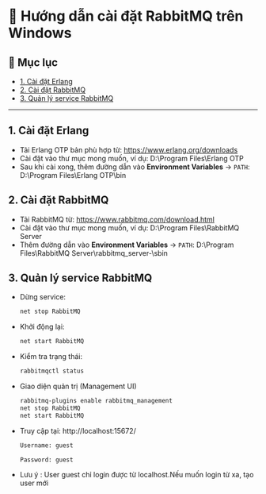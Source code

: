 # 🚀 Hướng dẫn cài đặt RabbitMQ trên Windows

## 📑 Mục lục
- [1. Cài đặt Erlang](#1-cài-đặt-erlang)  
- [2. Cài đặt RabbitMQ](#2-cài-đặt-rabbitmq)  
- [3. Quản lý service RabbitMQ](#3-quản-lý-service-rabbitmq)  

---
## 1. Cài đặt Erlang
- Tải Erlang OTP bản phù hợp từ: https://www.erlang.org/downloads
- Cài đặt vào thư mục mong muốn, ví dụ: D:\Program Files\Erlang OTP
- Sau khi cài xong, thêm đường dẫn vào **Environment Variables** → `PATH`: D:\Program Files\Erlang OTP\bin

  
## 2. Cài đặt RabbitMQ
- Tải RabbitMQ từ: https://www.rabbitmq.com/download.html
- Cài đặt vào thư mục mong muốn, ví dụ: D:\Program Files\RabbitMQ Server
- Thêm đường dẫn vào **Environment Variables** → `PATH`: D:\Program Files\RabbitMQ Server\rabbitmq_server-<version>\sbin

## 3. Quản lý service RabbitMQ
- Dừng service:
  ```cmd
  net stop RabbitMQ
  ```
- Khởi động lại:
  ```cmd
  net start RabbitMQ
  ```
- Kiểm tra trạng thái:
  ```cmd
  rabbitmqctl status
  ```
- Giao diện quản trị (Management UI)
  ```cmd
  rabbitmq-plugins enable rabbitmq_management
  net stop RabbitMQ
  net start RabbitMQ
  ```
- Truy cập tại: http://localhost:15672/
  ```cmd
  Username: guest
  ```
  ```cmd
  Password: guest
  ```
- Lưu ý : User guest chỉ login được từ localhost.Nếu muốn login từ xa, tạo user mới
